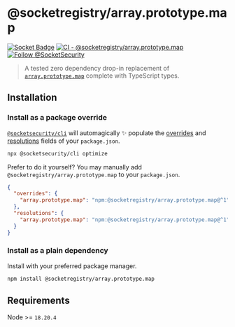 # @socketregistry/array.prototype.map

[![Socket Badge](https://socket.dev/api/badge/npm/package/@socketregistry/array.prototype.map)](https://socket.dev/npm/package/@socketregistry/array.prototype.map)
[![CI - @socketregistry/array.prototype.map](https://github.com/SocketDev/socket-registry-js/actions/workflows/test.yml/badge.svg)](https://github.com/SocketDev/socket-registry-js/actions/workflows/test.yml)
[![Follow @SocketSecurity](https://img.shields.io/twitter/follow/SocketSecurity?style=social)](https://twitter.com/SocketSecurity)

> A tested zero dependency drop-in replacement of
> [`array.prototype.map`](https://www.npmjs.com/package/array.prototype.map)
> complete with TypeScript types.

## Installation

### Install as a package override

[`@socketsecurity/cli`](https://www.npmjs.com/package/@socketsecurity/cli) will
automagically :sparkles: populate the
[overrides](https://docs.npmjs.com/cli/v9/configuring-npm/package-json#overrides)
and [resolutions](https://yarnpkg.com/configuration/manifest#resolutions) fields
of your `package.json`.

```sh
npx @socketsecurity/cli optimize
```

Prefer to do it yourself? You may manually add
`@socketregistry/array.prototype.map` to your `package.json`.

```json
{
  "overrides": {
    "array.prototype.map": "npm:@socketregistry/array.prototype.map@^1"
  },
  "resolutions": {
    "array.prototype.map": "npm:@socketregistry/array.prototype.map@^1"
  }
}
```

### Install as a plain dependency

Install with your preferred package manager.

```sh
npm install @socketregistry/array.prototype.map
```

## Requirements

Node >= `18.20.4`

